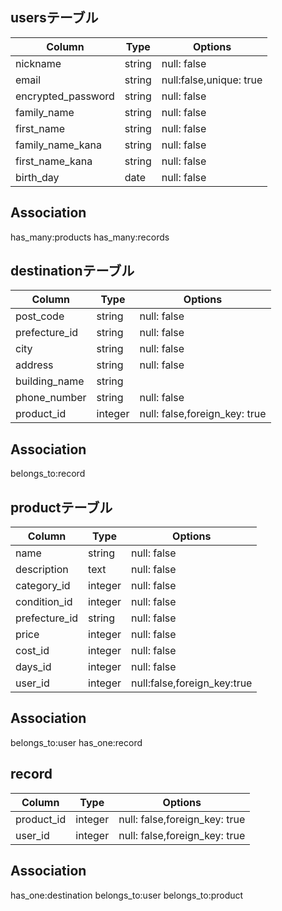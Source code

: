 ## usersテーブル

|Column            |Type   |Options                |
|------------------|-------|-----------------------|
|nickname          |string |null: false            |
|email             |string |null:false,unique: true|
|encrypted_password|string |null: false            |
|family_name       |string |null: false            |
|first_name        |string |null: false            |
|family_name_kana  |string |null: false            |
|first_name_kana   |string |null: false            |
|birth_day         |date   |null: false            |

## Association

has_many:products
has_many:records


## destinationテーブル

|Column       |Type   |Options                      |
|-------------|-------|-----------------------------|
|post_code    |string |null: false                  |
|prefecture_id|string |null: false                  |
|city         |string |null: false                  |
|address      |string |null: false                  |
|building_name|string |                             |
|phone_number |string |null: false                  |
|product_id   |integer|null: false,foreign_key: true|


## Association

belongs_to:record


## productテーブル

|Column       |Type      |Options                    |
|-------------|----------|---------------------------|
|name         |string    |null: false                |
|description  |text      |null: false                |
|category_id  |integer   |null: false                |
|condition_id |integer   |null: false                |
|prefecture_id|string    |null: false                |
|price        |integer   |null: false                |
|cost_id      |integer   |null: false                |
|days_id      |integer   |null: false                |
|user_id      |integer   |null:false,foreign_key:true|

## Association

belongs_to:user
has_one:record

## record
|Column     |Type    |Options                      |
|-----------|--------|-----------------------------|
|product_id |integer |null: false,foreign_key: true|
|user_id    |integer |null: false,foreign_key: true|

## Association

has_one:destination
belongs_to:user
belongs_to:product
